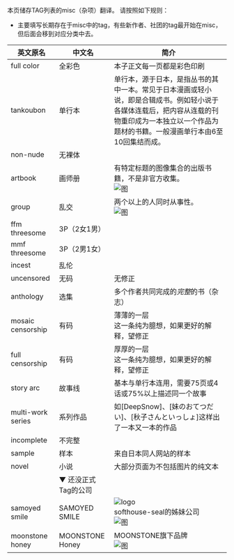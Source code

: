 本页储存TAG列表的misc（杂项）翻译。
请按照如下规则：
* 主要填写长期存在于misc中的tag，有些新作者、社团的tag最开始在misc，但后面会移到对应分类中去。

| 英文原名 | 中文名 | 简介 |
| -------- | ---------------------- | ---------------------------------------- |
| full color | 全彩色 | 本子正文每一页都是彩色印刷 |
| tankoubon | 单行本 | 单行本，源于日本，是指丛书的其中一本。常见于日本漫画或轻小说，即是合辑成书。例如轻小说于各媒体连载后，把内容从连载的刊物重印成为一本独立以一个作品为题材的书籍。一般漫画单行本由6至10回集结而成。 |
| non-nude | 无裸体 | |
| artbook | 画师册 | 有特定标题的图像集合的出版书籍，不是非官方收集。<br>![图](http://exhentai.org/t/3b/7c/3b7cf59d56240435702abe0271616d86583d6891-844895-1641-2340-jpg_l.jpg) |
| group | 乱交 | 两个以上的人同时从事性。<br>![图](http://exhentai.org/t/eb/8a/eb8a92af97e65f81c552ca217fea67262afa0e24-2159382-1381-2000-jpg_l.jpg) |
| ffm threesome | 3P（2女1男） | |
| mmf threesome | 3P（2男1女） | |
| incest | 乱伦 | |
| uncensored | 无码 | 无修正 |
| anthology | 选集 | 多个作者共同完成的*完整*的书（杂志） |
| mosaic censorship | 有码 | 薄薄的一层<br>这一条纯为臆想，如果更好的解释，望修正 |
| full censorship | 有码 | 厚厚的一层<br>这一条纯为臆想，如果更好的解释，望修正 |
| story arc | 故事线 | 基本与单行本连用，需要75页或4话或75%以上描述同一个故事 |
| multi-work series | 系列作品 | 如[DeepSnow]、[妹のおてつだい]、[秋子さんといっしょ]这样出了一本又一本的作品 |
| incomplete | 不完整 | |
| sample | 样本 | 来自日本同人网站的样本 |
| novel | 小说 | 大部分页面为不包括图片的纯文本 |
| | ▼ 还没正式Tag的公司 | |
| samoyed smile | SAMOYED SMILE | ![logo](http://samoyed-smile.com/img/top/topic17.jpg)<br>softhouse-seal的姊妹公司<br>![图](http://exhentai.org/t/10/c0/10c01a35cb889b68e48675b8660071adb2557b40-833357-1000-700-jpg_250.jpg) |
| moonstone honey | MOONSTONE Honey | MOONSTONE旗下品牌<br>![图](http://exhentai.org/t/4d/ab/4dab0cd6676d786afeea0ef64451410c9d12f94d-237009-500-715-jpg_250.jpg)